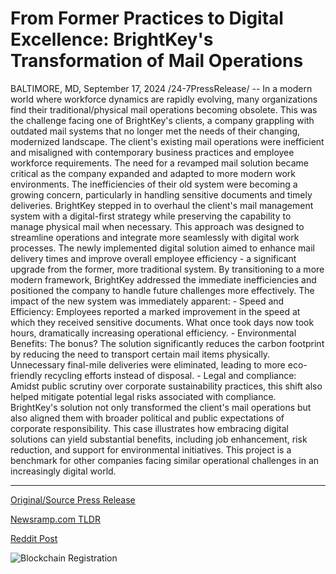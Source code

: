 # From Former Practices to Digital Excellence: BrightKey's Transformation of Mail Operations

BALTIMORE, MD, September 17, 2024 /24-7PressRelease/ -- In a modern world where workforce dynamics are rapidly evolving, many organizations find their traditional/physical mail operations becoming obsolete. This was the challenge facing one of BrightKey's clients, a company grappling with outdated mail systems that no longer met the needs of their changing, modernized landscape.  The client's existing mail operations were inefficient and misaligned with contemporary business practices and employee workforce requirements. The need for a revamped mail solution became critical as the company expanded and adapted to more modern work environments. The inefficiencies of their old system were becoming a growing concern, particularly in handling sensitive documents and timely deliveries.  BrightKey stepped in to overhaul the client's mail management system with a digital-first strategy while preserving the capability to manage physical mail when necessary. This approach was designed to streamline operations and integrate more seamlessly with digital work processes.  The newly implemented digital solution aimed to enhance mail delivery times and improve overall employee efficiency - a significant upgrade from the former, more traditional system. By transitioning to a more modern framework, BrightKey addressed the immediate inefficiencies and positioned the company to handle future challenges more effectively.  The impact of the new system was immediately apparent:  - Speed and Efficiency: Employees reported a marked improvement in the speed at which they received sensitive documents. What once took days now took hours, dramatically increasing operational efficiency. - Environmental Benefits: The bonus? The solution significantly reduces the carbon footprint by reducing the need to transport certain mail items physically. Unnecessary final-mile deliveries were eliminated, leading to more eco-friendly recycling efforts instead of disposal. - Legal and compliance: Amidst public scrutiny over corporate sustainability practices, this shift also helped mitigate potential legal risks associated with compliance.  BrightKey's solution not only transformed the client's mail operations but also aligned them with broader political and public expectations of corporate responsibility. This case illustrates how embracing digital solutions can yield substantial benefits, including job enhancement, risk reduction, and support for environmental initiatives. This project is a benchmark for other companies facing similar operational challenges in an increasingly digital world. 

---

[Original/Source Press Release](https://www.24-7pressrelease.com/press-release/514349/from-former-practices-to-digital-excellence-brightkeys-transformation-of-mail-operations)
                    

[Newsramp.com TLDR](None) 



[Reddit Post](https://www.reddit.com/r/Business_NewsRamp/comments/1fisukv/brightkey_transforms_clients_mail_operations_with/) 



![Blockchain Registration](https://cdn.newsramp.app/24-7PressRelease/qrcode/249/17/elleU4xw.webp)